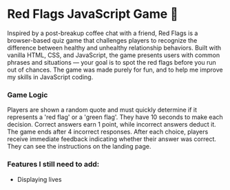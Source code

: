 # Red Flags JavaScript Game 💌

Inspired by a post-breakup coffee chat with a friend, Red Flags is a browser-based quiz game that challenges players to recognize the difference between healthy and unhealthy relationship behaviors. Built with vanilla HTML, CSS, and JavaScript, the game presents users with common phrases and situations — your goal is to spot the red flags before you run out of chances.
The game was made purely for fun, and to help me improve my skills in JavaScript coding.

### Game Logic
Players are shown a random quote and must quickly determine if it represents a 'red flag' or a 'green flag'. They have 10 seconds to make each decision. Correct answers earn 1 point, while incorrect answers deduct it. The game ends after 4 incorrect responses. After each choice, players receive immediate feedback indicating whether their answer was correct. They can see the instructions on the landing page.

### Features I still need to add:
- Displaying lives
